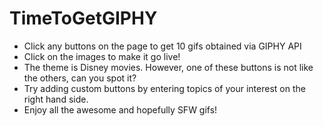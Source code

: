 # TimeToGetGIPHY
*   Click any buttons on the page to get 10 gifs obtained via GIPHY API
*   Click on the images to make it go live!
*   The theme is Disney movies. However, one of these buttons is not like the others, can you spot it?
*   Try adding custom buttons by entering topics of your interest on the right hand side.
*   Enjoy all the awesome and hopefully SFW gifs!
